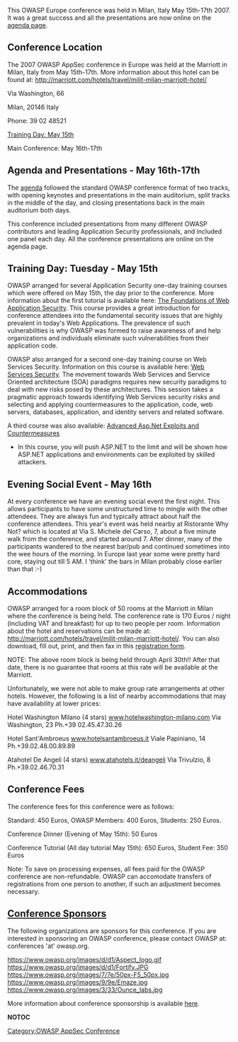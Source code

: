 This OWASP Europe conference was held in Milan, Italy May 15th-17th
2007. It was a great success and all the presentations are now online on
the [agenda
page](6th_OWASP_AppSec_Conference_-_Italy_2007/Agenda "wikilink").

## Conference Location

The 2007 OWASP AppSec conference in Europe was held at the Marriott in
Milan, Italy from May 15th-17th. More information about this hotel can
be found at:
<http://marriott.com/hotels/travel/milit-milan-marriott-hotel/>

Via Washington, 66

Milan, 20146 Italy

Phone: 39 02 48521

[Training Day: May
15th](6th_OWASP_AppSec_Conference_-_Italy_2007/Training "wikilink")

Main Conference: May 16th-17th

## Agenda and Presentations - May 16th-17th

The [agenda](6th_OWASP_AppSec_Conference_-_Italy_2007/Agenda "wikilink")
followed the standard OWASP conference format of two tracks, with
opening keynotes and presentations in the main auditorium, split tracks
in the middle of the day, and closing presentations back in the main
auditorium both days.

This conference included presentations from many different OWASP
contributors and leading Application Security professionals, and
included one panel each day. All the conference presentations are online
on the agenda page.

## Training Day: Tuesday - May 15th

OWASP arranged for several Application Security one-day training courses
which were offered on May 15th, the day prior to the conference. More
information about the first tutorial is available here: [The Foundations
of Web Application
Security](6th_OWASP_AppSec_Conference_-_Italy_2007/Training#T1._Foundations_of_Web_Application_Security_-_One_Day_Course_-_May_15th.2C_2007 "wikilink").
This course provides a great introduction for conference attendees into
the fundamental security issues that are highly prevalent in today's Web
Applications. The prevalence of such vulnerabilities is why OWASP was
formed to raise awareness of and help organizations and individuals
eliminate such vulnerabilities from their application code.

OWASP also arranged for a second one-day training course on Web Services
Security. Information on this course is available here: [Web Services
Security](6th_OWASP_AppSec_Conference_-_Italy_2007/Training#T2._Web_Services_and_XML_Security_-_One_Day_Course_-_May_15th.2C_2007 "wikilink").
The movement towards Web Services and Service Oriented architecture
(SOA) paradigms requires new security paradigms to deal with new risks
posed by these architectures. This session takes a pragmatic approach
towards identifying Web Services security risks and selecting and
applying countermeasures to the application, code, web servers,
databases, application, and identity servers and related software.

A third course was also available: [Advanced Asp.Net Exploits and
Countermeasures](6th_OWASP_AppSec_Conference_-_Italy_2007/Training#T3._Advanced_Asp.Net_Exploits_and_Countermeasures_-_One_Day_Course_-_May_15th.2C_2007 "wikilink")
- In this course, you will push ASP.NET to the limit and will be shown
how ASP.NET applications and environments can be exploited by skilled
attackers.

## Evening Social Event - May 16th

At every conference we have an evening social event the first night.
This allows participants to have some unstructured time to mingle with
the other attendees. They are always fun and typically attract about
half the conference attendees. This year's event was held nearby at
Ristorante Why Not? which is located at Via S. Michele del Carso, 7,
about a five minute walk from the conference, and started around 7.
After dinner, many of the participants wandered to the nearest bar/pub
and continued sometimes into the wee hours of the morning. In Europe
last year some were pretty hard core, staying out till 5 AM. I 'think'
the bars in Milan probably close earlier than that :-)

## Accommodations

OWASP arranged for a room block of 50 rooms at the Marriott in Milan
where the conference is being held. The conference rate is 170 Euros /
night (including VAT and breakfast) for up to two people per room.
Information about the hotel and reservations can be made at:
<http://marriott.com/hotels/travel/milit-milan-marriott-hotel/>. You can
also download, fill out, print, and then fax in this [registration
form](http://www.owasp.org/index.php/Image:OWASP-Marriott-Milan-RegistrationForm.doc).

NOTE: The above room block is being held through April 30th\!\! After
that date, there is no guarantee that rooms at this rate will be
available at the Marriott.

Unfortunately, we were not able to make group rate arrangements at other
hotels. However, the following is a list of nearby accommodations that
may have availability at lower prices:

Hotel Washington Milano (4 stars) www.hotelwashington-milano.com Via
Washington, 23 Ph.+39 02.45.47.30.26

Hotel Sant'Ambroeus www.hotelsantambroeus.it Viale Papiniano, 14
Ph.+39.02.48.00.89.89

Atahotel De Angeli (4 stars) www.atahotels.it/deangeli Via Trivulzio, 8
Ph.+39.02.46.70.31

## Conference Fees

The conference fees for this conference were as follows:

Standard: 450 Euros, OWASP Members: 400 Euros, Students: 250 Euros.

Conference Dinner (Evening of May 15th): 50 Euros

Conference Tutorial (All day tutorial May 15th): 650 Euros, Student Fee:
350 Euros

Note: To save on processing expenses, all fees paid for the OWASP
conference are non-refundable. OWASP can accomodate transfers of
registrations from one person to another, if such an adjustment becomes
necessary.

## [Conference Sponsors](OWASP_AppSec_Conference_Sponsors "wikilink")

The following organizations are sponsors for this conference. If you are
interested in sponsoring an OWASP conference, please contact OWASP at:
conferences 'at' owasp.org.

[<https://www.owasp.org/images/d/d1/Aspect_logo.gif>](http://www.aspectsecurity.com)
[<https://www.owasp.org/images/d/d1/Fortify.JPG>](http://www.fortifysoftware.com)
[<https://www.owasp.org/images/7/7e/50px-F5_50px.jpg>](http://www.f5.com)
[<https://www.owasp.org/images/9/9e/Emaze.jpg>](http://www.emaze.net)
[<https://www.owasp.org/images/3/33/Ounce_labs.jpg>](http://www.ouncelabs.com/)

More information about conference sponsorship is available
[here](OWASP_AppSec_Conference_Sponsors "wikilink").

__NOTOC__

[Category:OWASP AppSec
Conference](Category:OWASP_AppSec_Conference "wikilink")